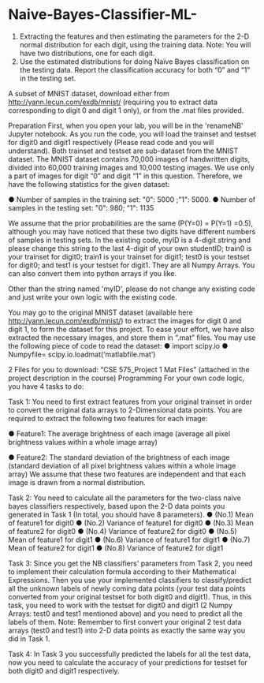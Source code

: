 # Naive-Bayes-Classifier-ML-

1. Extracting the features and then estimating the parameters for the 2-D normal distribution for
each digit, using the training data. Note: You will have two distributions, one for each digit.
2. Use the estimated distributions for doing Naïve Bayes classification on the testing data. Report
the classification accuracy for both “0” and “1” in the testing set.

A subset of MNIST dataset, download either from http://yann.lecun.com/exdb/mnist/ (requiring
you to extract data corresponding to digit 0 and digit 1 only), or from the .mat files provided.

Preparation
First, when you open your lab, you will be in the 'renameNB' Jupyter notebook. As you run the code,
you will load the trainset and testset for digit0 and digit1 respectively (Please read code and you will
understand). Both trainset and testset are sub-dataset from the MNIST dataset. The MNIST dataset
contains 70,000 images of handwritten digits, divided into 60,000 training images and 10,000 testing
images. We use only a part of images for digit “0” and digit “1” in this question.
Therefore, we have the following statistics for the given dataset:

● Number of samples in the training set: "0": 5000 ;"1": 5000.
● Number of samples in the testing set: "0": 980; "1": 1135

We assume that the prior probabilities are the same (P(Y=0) = P(Y=1) =0.5), although you may have
noticed that these two digits have different numbers of samples in testing sets.
In the existing code, myID is a 4-digit string and please change this string to the last 4-digit of your
own studentID; train0 is your trainset for digit0; train1 is your trainset for digit1; test0 is your testset for
digit0; and test1 is your testset for digit1. They are all Numpy Arrays. You can also convert them into
python arrays if you like.

Other than the string named 'myID', please do not change any existing code and just write your own
logic with the existing code.

You may go to the original MNIST dataset (available here http://yann.lecun.com/exdb/mnist/) to
extract the images for digit 0 and digit 1, to form the dataset for this project. To ease your effort, we
have also extracted the necessary images, and store them in “.mat” files. You may use the following
piece of code to read the dataset:
● import scipy.io
● Numpyfile= scipy.io.loadmat(‘matlabfile.mat’)


2 Files for you to download: “CSE 575_Project 1 Mat Files” (attached in the project description in the
course)
Programming
For your own code logic, you have 4 tasks to do:


Task 1:
You need to first extract features from your original trainset in order to convert the original data arrays
to 2-Dimensional data points.
You are required to extract the following two features for each image:

● Feature1: The average brightness of each image (average all pixel brightness values within a
whole image array)

● Feature2: The standard deviation of the brightness of each image (standard deviation of all
pixel brightness values within a whole image array)
We assume that these two features are independent and that each image is drawn from a normal
distribution.


Task 2:
You need to calculate all the parameters for the two-class naive bayes classifiers respectively, based
upon the 2-D data points you generated in Task 1 (In total, you should have 8 parameters).
● (No.1) Mean of feature1 for digit0
● (No.2) Variance of feature1 for digit0
● (No.3) Mean of feature2 for digit0
● (No.4) Variance of feature2 for digit0
● (No.5) Mean of feature1 for digit1
● (No.6) Variance of feature1 for digit1
● (No.7) Mean of feature2 for digit1
● (No.8) Variance of feature2 for digit1



Task 3:
Since you get the NB classifiers' parameters from Task 2, you need to implement their calculation
formula according to their Mathematical Expressions. Then you use your implemented classifiers to
classify/predict all the unknown labels of newly coming data points (your test data points converted
from your original testset for both digit0 and digit1). Thus, in this task, you need to work with the
testset for digit0 and digit1 (2 Numpy Arrays: test0 and test1 mentioned above) and you need to
predict all the labels of them.
Note: Remember to first convert your original 2 test data arrays (test0 and test1) into 2-D data points
as exactly the same way you did in Task 1.


Task 4:
In Task 3 you successfully predicted the labels for all the test data, now you need to calculate the
accuracy of your predictions for testset for both digit0 and digit1 respectively.

